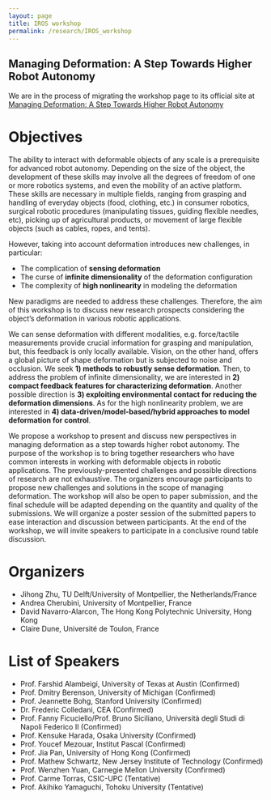 ```yaml
---
layout: page
title: IROS workshop
permalink: /research/IROS_workshop
---
```


## Managing Deformation: A Step Towards Higher Robot Autonomy
We are in the process of migrating the workshop page to its official site at [Managing Deformation: A Step Towards Higher Robot Autonomy](https://www.lirmm.fr/recherche/equipes/idh/DefWorkshop)

# Objectives
The ability to interact with deformable objects of any scale is a prerequisite for advanced robot autonomy. Depending on the size of the object, the development of these skills may involve all the degrees of freedom of one or more robotics systems, and even the mobility of an active platform. These skills are necessary in multiple fields, ranging from grasping and handling of everyday objects (food, clothing, etc.) in consumer robotics, surgical robotic procedures (manipulating tissues, guiding flexible needles, etc), picking up of agricultural products, or movement of large flexible objects (such as cables, ropes, and tents).

However, taking into account deformation introduces new challenges, in particular:
- The complication of **sensing deformation**
- The curse of **infinite dimensionality** of the deformation configuration
- The complexity of **high nonlinearity** in modeling the deformation

New paradigms are needed to address these challenges. Therefore, the aim of this workshop is to discuss new research prospects considering the object’s deformation in various robotic applications.

We can sense deformation with different modalities, e.g. force/tactile measurements provide crucial information for grasping and manipulation, but, this feedback is only locally available. Vision, on the other hand, offers a global picture of shape deformation but is subjected to noise and occlusion. We seek **1) methods to robustly sense deformation**. Then, to address the problem of infinite dimensionality, we are interested in **2) compact feedback features for characterizing deformation**. Another possible direction is **3) exploiting environmental contact for reducing the deformation dimensions**. As for the high nonlinearity problem, we are interested in **4) data-driven/model-based/hybrid approaches to model deformation for control**.

We propose a workshop to present and discuss new perspectives in managing deformation as a step towards higher robot autonomy. The purpose of the workshop is to bring together researchers who have common interests in working with deformable objects in robotic applications. The previously-presented challenges and possible directions of research are not exhaustive. The organizers encourage participants to propose new challenges and solutions in the scope of managing deformation. The workshop will also be open to paper submission, and the final schedule will be adapted depending on the quantity and quality of the submissions. We will organize a poster session of the submitted papers to ease interaction and discussion between participants. At the end of the workshop, we will invite speakers to participate in a conclusive round table discussion.

# Organizers
- Jihong Zhu, TU Delft/University of Montpellier, the Netherlands/France
- Andrea Cherubini, University of Montpellier, France
- David Navarro-Alarcon, The Hong Kong Polytechnic University, Hong Kong
- Claire Dune, Université de Toulon, France

# List of Speakers
- Prof. Farshid Alambeigi, University of Texas at Austin (Confirmed)
- Prof. Dmitry Berenson, University of Michigan (Confirmed)
- Prof. Jeannette Bohg, Stanford University (Confirmed)
- Dr. Frederic Colledani, CEA (Confirmed)
- Prof. Fanny Ficuciello/Prof. Bruno Siciliano, Università degli Studi di Napoli Federico II (Confirmed)
- Prof. Kensuke Harada, Osaka University (Confirmed)
- Prof. Youcef Mezouar, Institut Pascal (Confirmed)
- Prof. Jia Pan, University of Hong Kong (Confirmed)
- Prof. Mathew Schwartz, New Jersey Institute of Technology (Confirmed)
- Prof. Wenzhen Yuan, Carnegie Mellon University (Confirmed)
- Prof. Carme Torras, CSIC-UPC (Tentative)
- Prof. Akihiko Yamaguchi, Tohoku University (Tentative)
